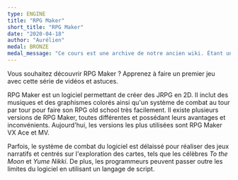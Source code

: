 ```yaml
---
type: ENGINE
title: "RPG Maker"
short_title: "RPG Maker"
date: "2020-04-18"
author: "Aurélien"
medal: BRONZE
medal_message: "Ce cours est une archive de notre ancien wiki. Étant un contenu unique en français et une archive des origines de Game Dev Alliance, nous avons décidé de le conserver dans un état imparfait. Une réécriture de certaines sections serait préférable."
---
```


Vous souhaitez découvrir RPG Maker ? Apprenez à faire un premier jeu avec cette série de vidéos et astuces.

RPG Maker est un logiciel permettant de créer des JRPG en 2D. Il inclut des musiques et des graphismes colorés ainsi qu'un système de combat au tour par tour pour faire son RPG old school très facilement. Il existe plusieurs versions de RPG Maker, toutes différentes et possédant leurs avantages et inconvénients. Aujourd'hui, les versions les plus utilisées sont RPG Maker VX Ace et MV.

Parfois, le système de combat du logiciel est délaissé pour réaliser des jeux narratifs et centrés sur l'exploration des cartes, tels que les célèbres *To the Moon* et *Yume Nikki*. De plus, les programmeurs peuvent passer outre les limites du logiciel en utilisant un langage de script.
